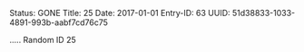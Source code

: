 Status: GONE
Title: 25
Date: 2017-01-01
Entry-ID: 63
UUID: 51d38833-1033-4891-993b-aabf7cd76c75

.....
Random ID 25
